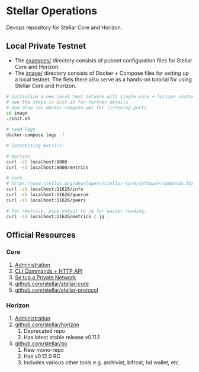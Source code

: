 # Stellar Operations

Devops repository for Stellar Core and Horizon.

## Local Private Testnet

- The [examples/](examples) directory consists of pubnet configuration files
  for Stellar Core and Horizon.
- The [image/](image) directory consists of Docker + Compose files for setting up a local testnet.
    The fiels there also serve as a hands-on tutorial for using Stellar Core and Horizon.

```bash
# initialize a new local test network with single core + horizon instances
# see the steps in init.sh for further details
# and also see docker-compose.yml for listening ports
cd image
./init.sh

# read logs
docker-compose logs -f

# interesting metrics:

# horizon
curl -sS localhost:8000
curl -sS localhost:8000/metrics

# core
# https://www.stellar.org/developers/stellar-core/software/commands.html
curl -sS localhost:11626/info
curl -sS localhost:11626/quorum
curl -sS localhost:11626/peers

# for /metrics, pipe output to jq for easier reading:
curl -sS localhost:11626/metrics | jq .
```

## Official Resources

### Core

1. [Administration](https://www.stellar.org/developers/stellar-core/software/admin.html)
1. [CLI Commands + HTTP API](https://www.stellar.org/developers/stellar-core/software/commands.html)
1. [Se tup a Private Network](https://www.stellar.org/developers/stellar-core/software/testnet.html)
1. [github.com/stellar/stellar-core](https://github.com/stellar/stellar-core)
1. [github.com/stellar/stellar-protocol](https://github.com/stellar/stellar-protocol)

### Horizon

1. [Administration](https://www.stellar.org/developers/horizon/reference/admin.html)
1. [github.com/stellar/horizon](https://github.com/stellar/horizon)
    1. Deprecated repo
    1. Has latest stable release v0.11.1
1. [github.com/stellar/go](https://github.com/stellar/go)
    1. New mono-repo
    1. Has v0.12.0 RC
    1. Includes various other tools e.g. archivist, bifrost, hd wallet, etc.
